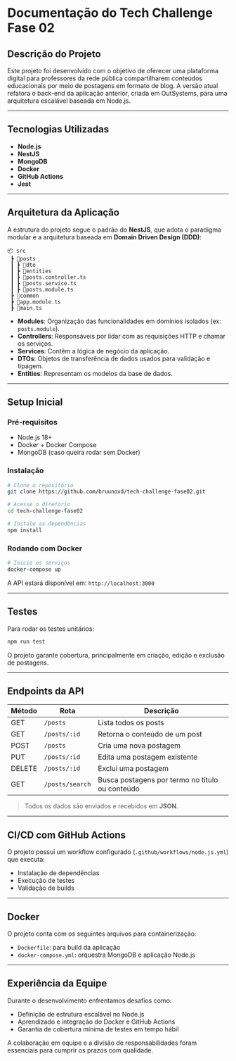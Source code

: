 # Documentação do Tech Challenge Fase 02

## Descrição do Projeto

Este projeto foi desenvolvido com o objetivo de oferecer uma plataforma digital para professores da rede pública compartilharem conteúdos educacionais por meio de postagens em formato de blog. A versão atual refatora o back-end da aplicação anterior, criada em OutSystems, para uma arquitetura escalável baseada em Node.js.

---

## Tecnologias Utilizadas

- **Node.js**
- **NestJS**
- **MongoDB**
- **Docker**
- **GitHub Actions**
- **Jest**

---

## Arquitetura da Aplicação

A estrutura do projeto segue o padrão do **NestJS**, que adota o paradigma modular e a arquitetura baseada em **Domain Driven Design (DDD)**:

```
📦 src
 ┣ 📂posts
 ┃ ┣ 📂dto
 ┃ ┣ 📂entities
 ┃ ┣ 📜posts.controller.ts
 ┃ ┣ 📜posts.service.ts
 ┃ ┣ 📜posts.module.ts
 ┣ 📂common
 ┣ 📂app.module.ts
 ┣ 📂main.ts
```

- **Modules**: Organização das funcionalidades em domínios isolados (ex: `posts.module`).
- **Controllers**: Responsáveis por lidar com as requisições HTTP e chamar os serviços.
- **Services**: Contêm a lógica de negócio da aplicação.
- **DTOs**: Objetos de transferência de dados usados para validação e tipagem.
- **Entities**: Representam os modelos da base de dados.

---

## Setup Inicial

### Pré-requisitos

- Node.js 18+
- Docker + Docker Compose
- MongoDB (caso queira rodar sem Docker)

### Instalação

```bash
# Clone o repositório
git clone https://github.com/bruunoxd/tech-challenge-fase02.git

# Acesse o diretório
cd tech-challenge-fase02

# Instale as dependências
npm install
```

### Rodando com Docker

```bash
# Inicie os serviços
docker-compose up
```

A API estará disponível em: `http://localhost:3000`

---

## Testes

Para rodar os testes unitários:

```bash
npm run test
```

O projeto garante cobertura, principalmente em criação, edição e exclusão de postagens.

---

## Endpoints da API

| Método | Rota            | Descrição                                       |
| ------ | --------------- | ----------------------------------------------- |
| GET    | `/posts`        | Lista todos os posts                            |
| GET    | `/posts/:id`    | Retorna o conteúdo de um post                   |
| POST   | `/posts`        | Cria uma nova postagem                          |
| PUT    | `/posts/:id`    | Edita uma postagem existente                    |
| DELETE | `/posts/:id`    | Exclui uma postagem                             |
| GET    | `/posts/search` | Busca postagens por termo no título ou conteúdo |

> Todos os dados são enviados e recebidos em **JSON**.

---

## CI/CD com GitHub Actions

O projeto possui um workflow configurado (`.github/workflows/node.js.yml`) que executa:

- Instalação de dependências
- Execução de testes
- Validação de builds

---

## Docker

O projeto conta com os seguintes arquivos para containerização:

- `Dockerfile`: para build da aplicação
- `docker-compose.yml`: orquestra MongoDB e aplicação Node.js

---

## Experiência da Equipe

Durante o desenvolvimento enfrentamos desafios como:

- Definição de estrutura escalável no Node.js
- Aprendizado e integração do Docker e GitHub Actions
- Garantia de cobertura mínima de testes em tempo hábil

A colaboração em equipe e a divisão de responsabilidades foram essenciais para cumprir os prazos com qualidade.
